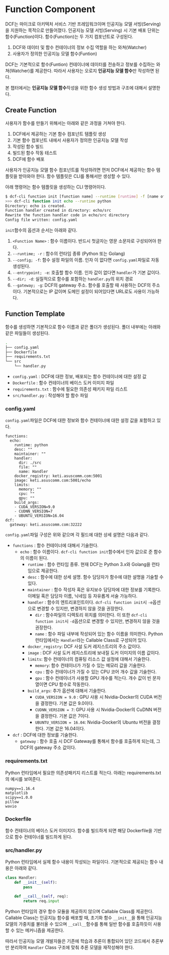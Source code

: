 # Function Component

DCF는 마이크로 아키텍처 서비스 기반 프레임워크이며 인공지능 모델 서빙(Serving)을 지원하는 목적으로 만들어졌다. 인공지능 모델 서빙(Serving) 시 기본 배포 단위는 함수(Function)이다. 함수(Function)는 두 가지 컴포넌트로 구성된다.

1. DCF와 데이터 및 함수 컨테이너의 정보 수집 역할을 하는 와쳐(Watcher)
2. 사용자가 정의한 인공지능 모델 함수(Funtion)



DCF는 기본적으로 함수(Funtion) 컨테이너에 데이터를 전송하고 정보를 수집하는 와쳐(Watcher)를 제공한다. 따라서 사용자는 오로지 **인공지능 모델 함수**만 작성하면 된다.



본 챕터에서는 **인공지능 모델 함수**작성을 위한 함수 생성 방법과 구조에 대해서 설명한다.



## Create Function

사용자가 함수를 만들기 위해서는 아래와 같은 과정을 거쳐야 한다.

1. DCF에서 제공하는 기본 함수 컴포넌트 템플릿 생성
2. 기본 함수 컴포넌트 내에서 사용자가 정의한 인공지능 모델 작성
3. 작성된 함수 빌드
4. 빌드된 함수 작동 테스트
5. DCF에 함수 배포



사용자가 인공지능 모델 함수 컴포넌트를 작성하려면 먼저 DCF에서 제공하는 함수 템플릿을 받아와야 한다. 함수 템플릿은 CLI를 통해서만 생성할 수 있다. 



아래 명령어는 함수 템플릿을 생성하는 CLI 명령어이다.

```bash
$ dcf-cli function init [function name] --runtime [runtime] -f [name of configuration yaml file. default name is config.yaml] --gateway [dcf gateway address]
>>> dcf-cli function init echo --runtime python
Directory: echo is created.
Function handler created in directory: echo/src
Rewrite the function handler code in echo/src directory
Config file written: config.yaml
```

`init`함수의 옵션과 순서는 아래와 같다.

1. `<Function Name>` : 함수 이름이다. 반드시 첫글자는 영문 소문자로 구성되어야 한다.
2. `--runtime; -r` : 함수의 런타임 종류 (Python 또는 Golang)
3. `--config; -f`: 함수 설정 파일의 이름. 인자 이 없다면 `config.yaml`파일로 자동 생성된다.
4. `--entrypoint; -e`: 호출할 함수 이름. 인자 값이 없다면 `handler`가 기본 값이다.
5. `--dir; -d`: 실질적으로 함수를 포함하는 `handler.py`의 위치 경로
6. `--gateway; -g`: DCF의 gateway 주소. 함수를 호출할 때 사용하는 DCF의 주소이다. 기본적으로는 IP 값이며 도메인 설정이 되어있다면 URL로도 사용이 가능하다.



## Function Template

함수를 생성하면 기본적으로 함수 이름과 같은 폴더가 생성된다. 폴더 내부에는 아래와 같은 파일들이 생성된다.

```bash
.
├── config.yaml
├── Dockerfile
├── requirements.txt
└── src
    └── handler.py

```

- `config.yaml` : DCF에 대한 정보, 배포되는 함수 컨테이너에 대한 설정 값
- `Dockerfile` : 함수 컨테이너의 베이스 도커 이미지 파일
- `requirements.txt` : 함수에 필요한 의존성 패키지 파일 리스트
- `src/handler.py` : 작성해야 할 함수 파일



### config.yaml

`config.yaml`파일은 DCF에 대한 정보와 함수 컨테이너에 대한 설정 값을 포함하고 있다.

```
functions:
  echo: 									
    runtime: python 						
    desc: "" 								
    maintainer: ""							
    handler:								
      dir: ./src							
      file: ""								
      name: Handler							
    docker_registry: keti.asuscomm.com:5001 
    image: keti.asuscomm.com:5001/echo		
    limits:									
      memory: ""							
      cpu: ""								
      gpu: ""								
    build_args:								
    - CUDA_VERSION=9.0						
    - CUDNN_VERSION=7						
    - UBUNTU_VERSION=16.04					
dcf:										
  gateway: keti.asuscomm.com:32222			
```

`config.yaml`파일 구성은 위와 같으며 각 필드에 대한 상세 설명은 다음과 같다.

- `functions` : 함수 컨테이너에 대해서 기술한다.
  - `echo` : 함수 이름이다. `dcf-cli function init`함수에서 인자 값으로 준 함수의 이름이 된다.
    - `runtime` : 함수 런타임 종류. 현재 DCF는 Python 3.x와 Golang을 런타임으로 제공한다.
    - `desc` : 함수에 대한 상세 설명. 함수 담당자가 함수에 대한 설명을 기술할 수 있다.
    - `maintainer` : 함수 작성자 혹은 유지보수 담당자에 대한 정보를 기록한다. 이메일 혹은 담당자 이름, 닉네임 등 자유롭게 서술 가능하다.
    - `handler` : 함수의 엔트리포인트이다. `dcf-cli function init`시 `-e`옵션으로 변경할 수 있지만, 변경하지 않을 것을 권장한다.
      - `dir` : 함수파일의 디렉토리 위치를 의미한다. 이 또한 `dcf-cli function init`시  `-d`옵션으로 변경할 수 있지만, 변경하지 않을 것을 권장한다.
      - `name` : 함수 파일 내부에 작성되어 있는 함수 이름을 의미한다. Python 런타임에서는 `Handler`라는  Callable Class로 구성되어 있다.
    - `docker_registry`: DCF 사설 도커 레지스트리의 주소 값이다.
    - `image` : DCF 사설 도커 레지스트리에 보내질 도커 이미지의 이름 값이다.
    - `limits`: 함수 컨테이너의 컴퓨팅 리소스 값 설정에 대해서 기술한다.
      - `memory`: 함수 컨테이너가 가질 수 있는 메모리 값을 기술한다.
      - `cpu` : 함수 컨테이너가 가질 수 있는 CPU 코어 개수 값을 기술한다.
      - `gpu` : 함수 컨테이너가 사용할 GPU 개수를 적는다. 개수 값이 빈 문자열이면 CPU 함수로 작동한다.
    - `build_args`: 추가 옵션에 대해서 기술한다.
      - `CUDA_VERSION = 9.0` : GPU 사용 시 Nvidia-Docker의 CUDA 버전을 결정한다. 기본 값은 9.0이다.
      - `CUDNN_VERSION = 7`: GPU 사용 시 Nvidia-Docker의 CuDNN 버전을 결정한다. 기본 값은 7이다.
      - `UBUNTU_VERSION = 16.04`: Nvidia-Docker의 Ubuntu 버전을 결정한다. 기본 값은 16.04이다.
- `dcf` : DCF에 대한 정보를 기술한다.
  - `gateway` : 함수 호출 시 DCF Gateway를 통해서 함수를 호출하게 되는데, 그 DCF의 gateway 주소 값이다.



### requirements.txt

Python 런타임에서 필요한 의존성패키지 리스트를 적는다. 아래는 requirements.txt의 예시를 보여준다.

```
numpy==1.16.4
matplotlib
scipy==1.0.0
pillow
wavio
```



### Dockerfile

함수 컨테이너의 베이스 도커 이미지다. 함수를 빌드하게 되면 해당 Dockerfile을 기반으로 함수 컨테이너를 빌드하게 된다.



### src/handler.py

Python 런타임에서 실제 함수 내용이 작성되는 파일이다. 기본적으로 제공되는 함수 내용은 아래와 같다.

```python
class Handler:
    def __init__(self):
        pass

    def __call__(self, req):
        return req.input
```



Python 런타임의 경우 함수 모듈을 제공하지 않으며 Callable Class를 제공한다. Callable Class는 인공지능 함수를 배포할 때, 초기화 함수 `__init__`을 통해 인공지능 모델의 가중치를 불러올 수 있으며 `__call__`함수를 통해 일반 함수를 호출하듯이 사용할 수 있는 메커니즘을 제공한다.



따라서 인공지능 모델 개발자들은 기존에 학습과 추론이 통합되어 있던 코드에서 추론부만 분리하여 `Handler` Class 구조에 맞춰 추론 모델을 재작성해야 한다.
